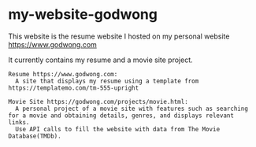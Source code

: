 # my-website-godwong
This website is the resume website I hosted on my personal website https://www.godwong.com



It currently contains my resume and a movie site project.
```
Resume https://www.godwong.com:
  A site that displays my resume using a template from https://templatemo.com/tm-555-upright
```
```
Movie Site https://godwong.com/projects/movie.html:
  A personal project of a movie site with features such as searching for a movie and obtaining details, genres, and displays relevant links.
  Use API calls to fill the website with data from The Movie Database(TMDb).
```
